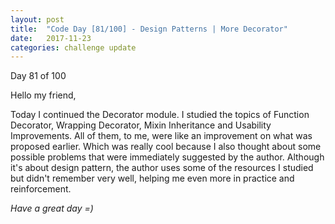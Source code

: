 ```yaml
---
layout: post
title:  "Code Day [81/100] - Design Patterns | More Decorator"
date:   2017-11-23
categories: challenge update
---
```


Day 81 of 100

Hello my friend,

Today I continued the Decorator module. I studied the topics of Function Decorator, Wrapping Decorator, Mixin Inheritance and Usability Improvements. All of them, to me, were like an improvement on what was proposed earlier. Which was really cool because I also thought about some possible problems that were immediately suggested by the author. Although it's about design pattern, the author uses some of the resources I studied but didn't remember very well, helping me even more in practice and reinforcement.

_Have a great day =)_